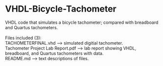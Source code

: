 # VHDL-Bicycle-Tachometer
VHDL code that simulates a bicycle tachometer; compared with breadboard and Quartus tachometers.
<br></br>
Files included (3):  
TACHOMETERFINAL.vhd --> simulated digitial tachometer.  
Tachometer Project Lab Report.pdf --> lab report showing VHDL, breadboard, and Quartus tachometers with data.  
README.md --> text descriptions of files.  
